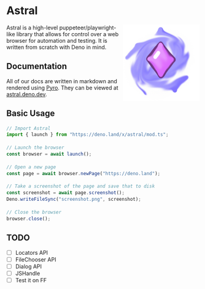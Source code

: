 # Astral

<img src="./docs/static/icon.png" height="200" width="200" align="right"/>

Astral is a high-level puppeteer/playwright-like library that allows for control
over a web browser for automation and testing. It is written from scratch with
Deno in mind.

## Documentation

All of our docs are written in markdown and rendered using
[Pyro](https://pyro.deno.dev). They can be viewed at
[astral.deno.dev](https://astral.deno.dev).

## Basic Usage

```ts
// Import Astral
import { launch } from "https://deno.land/x/astral/mod.ts";

// Launch the browser
const browser = await launch();

// Open a new page
const page = await browser.newPage("https://deno.land");

// Take a screenshot of the page and save that to disk
const screenshot = await page.screenshot();
Deno.writeFileSync("screenshot.png", screenshot);

// Close the browser
browser.close();
```

## TODO

- [ ] Locators API
- [ ] FileChooser API
- [ ] Dialog API
- [ ] JSHandle
- [ ] Test it on FF
